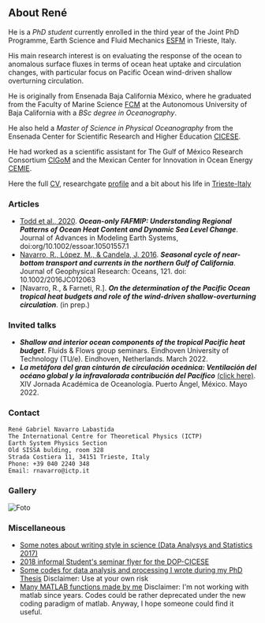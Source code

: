 ## About René

He is a _PhD student_ currently enrolled in the third year of the Joint PhD Programme, Earth Science and Fluid Mechanics [ESFM](https://web.units.it/dottorato/esfm/) in Trieste, Italy. 

His main research interest is on evaluating the response of the ocean to anomalous surface fluxes in terms of ocean heat uptake and circulation changes, with particular focus on Pacific Ocean wind-driven shallow overturning circulation.

He is originally from Ensenada Baja California México, where he graduated from the Faculty of Marine Science [FCM](http://fcm.ens.uabc.mx/) at the Autonomous University of Baja California with a _BSc degree in Oceanography_. 

He also held a _Master of Science in Physical Oceanography_ from the Ensenada Center for Scientific Research and Higher Education [CICESE](https://www.cicese.edu.mx/).

He had worked as a scientific assistant for The Gulf of México Research Consortium [CIGoM](https://cigom.org/en/) and the Mexican Center for Innovation in Ocean Energy [CEMIE](https://cemieoceano.mx/).

Here the full [CV](https://raw.githubusercontent.com/enerle/rnavarro.github.io/main/data/ReneNavarro_CVU.pdf), researchgate [profile](https://www.researchgate.net/profile/Rene-Navarro-Labastida) and a bit about his life in [Trieste-Italy](https://raw.githubusercontent.com/enerle/rnavarro.github.io/main/fig1.jpg)

### Articles
- [Todd et al., 2020](https://agupubs.onlinelibrary.wiley.com/doi/full/10.1029/2019MS002027). ***Ocean-only FAFMIP: Understanding Regional Patterns of Ocean Heat Content and Dynamic Sea Level Change***. Journal of Advances in Modeling Earth Systems, doi:org/10.1002/essoar.10501557.1
- [Navarro, R., López, M., & Candela, J. 2016](https://agupubs.onlinelibrary.wiley.com/doi/10.1002/2016JC012063). ***Seasonal cycle of near-bottom transport and currents in the northern Gulf of California***. Journal of Geophysical Research: Oceans, 121. doi: 10.1002/2016JC012063
- [Navarro, R., & Farneti, R.]. ***On the determination of the Pacific Ocean tropical heat budgets and role of the wind-driven shallow-overturning circulation***. (in prep.)

### Invited talks
- ***Shallow and interior ocean components of the tropical Pacific heat budget***. Fluids & Flows group seminars. Eindhoven University of Technology (TU/e). Eindhoven, Netherlands. March 2022.
- ***La metáfora del gran cinturón de circulación oceánica: Ventilación del océano global y la infravalorada contribución del Pacífico*** [(click here)](https://raw.githubusercontent.com/enerle/rnavarro.github.io/main/data/pres_051722_UMAR.pdf). XIV Jornada Académica de Oceanología. Puerto Ángel, México. Mayo 2022.

### Contact
```
René Gabriel Navarro Labastida
The International Centre for Theoretical Physics (ICTP)
Earth System Physics Section
Old SISSA bulding, room 328
Strada Costiera 11, 34151 Trieste, Italy
Phone: +39 040 2240 348
Email: rnavarro@ictp.it
```
### Gallery
![Foto](https://raw.githubusercontent.com/enerle/rnavarro/main/gallery1.jpg)

### Miscellaneous
- [Some notes about writing style in science (Data Analysys and Statistics 2017)](https://raw.githubusercontent.com/enerle/rnavarro.github.io/main/data/notas_redaccion_unam_2017.pdf)
- [2018 informal Student's seminar flyer for the DOP-CICESE](https://raw.githubusercontent.com/enerle/rnavarro.github.io/main/data/seminario0.pdf)
- [Some codes for data analysis and processing I wrote during my PhD Thesis](https://github.com/enerle/) Disclaimer: Use at your own risk
- [Many MATLAB functions made by me](https://github.com/enerle/) Disclaimer: I'm not working with matlab since years. Codes could be rather deprecated under the new coding paradigm of matlab. Anyway, I hope someone could find it useful.
